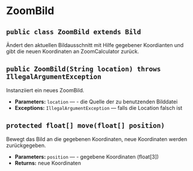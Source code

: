 # ZoomBild


## `public class ZoomBild extends Bild`

Ändert den aktuellen Bildausschnitt mit Hilfe gegebener Koordianten und gibt die neuen Koordinaten an ZoomCalculator zurück.

## `public ZoomBild(String location) throws IllegalArgumentException`

Instanziiert ein neues ZoomBild.

 * **Parameters:** `location` — - die Quelle der zu benutzenden Bilddatei
 * **Exceptions:** `IllegalArgumentException` — falls die Location falsch ist

## `protected float[] move(float[] position)`

Bewegt das Bild an die gegebenen Koordinaten, neue Koordinaten werden zurückgegeben.

 * **Parameters:** `position` — - gegebene Koordinaten (float[3])
 * **Returns:** neue Koordinaten
